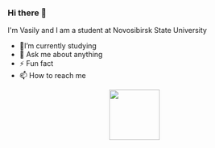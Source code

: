 ### Hi there 👋

I'm Vasily and I am a student at Novosibirsk State University


- 🌱I’m currently studying
- 💬 Ask me about anything
- ⚡ Fun fact
- 📫 How to reach me

<div id="header" align="center">
  <img src="[https://media.giphy.com/media/M9gbBd9nbDrOTu1Mqx/giphy.gif" width="100"/>
</div>
